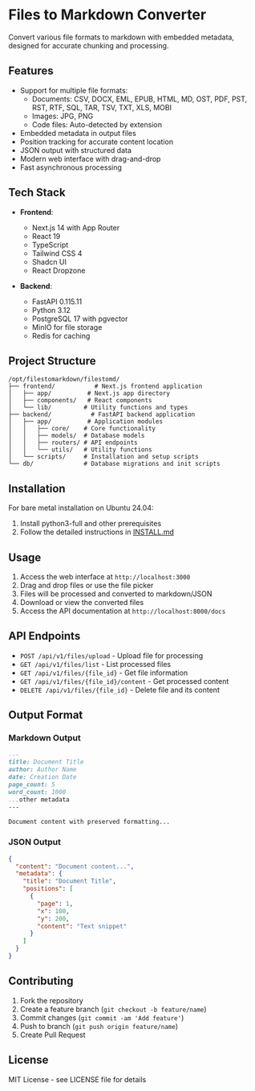 # Files to Markdown Converter

Convert various file formats to markdown with embedded metadata, designed for accurate chunking and processing.

## Features

- Support for multiple file formats:
  - Documents: CSV, DOCX, EML, EPUB, HTML, MD, OST, PDF, PST, RST, RTF, SQL, TAR, TSV, TXT, XLS, MOBI
  - Images: JPG, PNG
  - Code files: Auto-detected by extension
- Embedded metadata in output files
- Position tracking for accurate content location
- JSON output with structured data
- Modern web interface with drag-and-drop
- Fast asynchronous processing

## Tech Stack

- **Frontend**:
  - Next.js 14 with App Router
  - React 19
  - TypeScript
  - Tailwind CSS 4
  - Shadcn UI
  - React Dropzone

- **Backend**:
  - FastAPI 0.115.11
  - Python 3.12
  - PostgreSQL 17 with pgvector
  - MinIO for file storage
  - Redis for caching

## Project Structure

```
/opt/filestomarkdown/filestomd/
├── frontend/           # Next.js frontend application
│   ├── app/          # Next.js app directory
│   ├── components/   # React components
│   └── lib/         # Utility functions and types
├── backend/           # FastAPI backend application
│   ├── app/          # Application modules
│   │   ├── core/    # Core functionality
│   │   ├── models/  # Database models
│   │   ├── routers/ # API endpoints
│   │   └── utils/   # Utility functions
│   └── scripts/     # Installation and setup scripts
└── db/              # Database migrations and init scripts
```

## Installation

For bare metal installation on Ubuntu 24.04:
1. Install python3-full and other prerequisites
2. Follow the detailed instructions in [INSTALL.md](INSTALL.md)

## Usage

1. Access the web interface at `http://localhost:3000`
2. Drag and drop files or use the file picker
3. Files will be processed and converted to markdown/JSON
4. Download or view the converted files
5. Access the API documentation at `http://localhost:8000/docs`

## API Endpoints

- `POST /api/v1/files/upload` - Upload file for processing
- `GET /api/v1/files/list` - List processed files
- `GET /api/v1/files/{file_id}` - Get file information
- `GET /api/v1/files/{file_id}/content` - Get processed content
- `DELETE /api/v1/files/{file_id}` - Delete file and its content

## Output Format

### Markdown Output
```markdown
---
title: Document Title
author: Author Name
date: Creation Date
page_count: 5
word_count: 1000
...other metadata
---

Document content with preserved formatting...
```

### JSON Output
```json
{
  "content": "Document content...",
  "metadata": {
    "title": "Document Title",
    "positions": [
      {
        "page": 1,
        "x": 100,
        "y": 200,
        "content": "Text snippet"
      }
    ]
  }
}
```

## Contributing

1. Fork the repository
2. Create a feature branch (`git checkout -b feature/name`)
3. Commit changes (`git commit -am 'Add feature'`)
4. Push to branch (`git push origin feature/name`)
5. Create Pull Request

## License

MIT License - see LICENSE file for details
